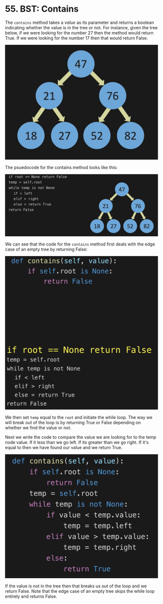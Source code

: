# 55. BST: Contains

The `contains` method takes a *value* as its parameter and returns a boolean indicating whether the value is in the tree or not. For instance, given the tree below, if we were looking for the number 27 then the method would return True. If we were looking for the number 17 then that would return False.

![Binary Search Tree](../50-Binary-Search-Trees-Example/images/binary-search-tree.jpg?raw=true "Binary Search Tree")

The psuedocode for the contains method looks like this:

![Binary Search Tree Contains Pseudocode](./images/binary-search-tree-contains-pseudocode.jpg?raw=true "Binary Search Tree Contains Pseudocode")

We can see that the code for the `contains` method first deals with the edge case of an empty tree by returning False:

![Binary Search Tree Contains Empty](./images/binary-search-tree-contains-empty.jpg?raw=true "Binary Search Tree Contains Empty")

We then set `temp` equal to the `root` and initiate the while loop. The way we will break out of the loop is by returning True or False depending on whether we find the value or not. 

Next we write the code to compare the value we are looking for to the temp node value. If it less than we go left. If its greater than we go right. If it's equal to then we have found our value and we return True.

![Binary Search Tree Contains](./images/binary-search-tree-contains.jpg?raw=true "Binary Search Contains")

If the value is not in the tree then that breaks us out of the loop and we return False. Note that the edge case of an empty tree skips the while loop entirely and returns False.
